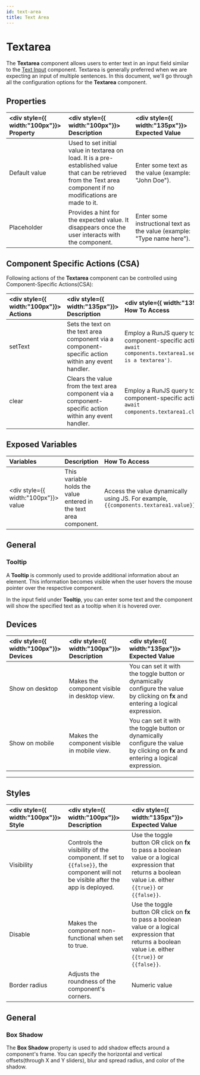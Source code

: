 ```yaml
---
id: text-area
title: Text Area
---
```


# Textarea

The **Textarea** component allows users to enter text in an input field similar to the [Text Input](/docs/widgets/text-input) component. Textarea is generally preferred when we are expecting an input of multiple sentences. In this document, we'll go through all the configuration options for the **Textarea** component.

<div style={{paddingTop:'24px'}}>

## Properties

| <div style={{ width:"100px"}}> Property </div>    | <div style={{ width:"100px"}}> Description  </div> | <div style={{ width:"135px"}}> Expected Value </div> |
|:-------------|:------------------------------------------------------------|:------------|
| Default value| Used to set initial value in textarea on load. It is a pre-established value that can be retrieved from the Text area component if no modifications are made to it. | Enter some text as the value (example: "John Doe"). |
| Placeholder  | Provides a hint for the expected value. It disappears once the user interacts with the component. | Enter some instructional text as the value (example: "Type name here"). |

</div>

<div style={{paddingTop:'24px'}}>

## Component Specific Actions (CSA)

Following actions of the **Textarea** component can be controlled using Component-Specific Actions(CSA):

| <div style={{ width:"100px"}}> Actions  </div>   | <div style={{ width:"135px"}}> Description </div> | <div style={{ width:"135px"}}> How To Access </div> |
| :----------- | :----------- |:---------|
| setText | Sets the text on the text area component via a component-specific action within any event handler.|  Employ a RunJS query to execute component-specific actions such as `await components.textarea1.setText('this is a textarea')`. |
| clear | Clears the value from the text area component via a component-specific action within any event handler.| Employ a RunJS query to execute component-specific actions such as `await components.textarea1.clear()`. |

</div>

<div style={{paddingTop:'24px'}}>

## Exposed Variables

| Variables | Description | How To Access |
|:---------|:-----------|:-------------|
| <div style={{ width:"100px"}}> value </div> | This variable holds the value entered in the text area component. | Access the value dynamically using JS. For example, `{{components.textarea1.value}}` |

</div>

<div style={{paddingTop:'24px'}}>

## General

### Tooltip

A **Tooltip** is commonly used to provide additional information about an element. This information becomes visible when the user hovers the mouse pointer over the respective component.

In the input field under **Tooltip**, you can enter some text and the component will show the specified text as a tooltip when it is hovered over.

</div>

<div style={{paddingTop:'24px'}}>

## Devices

| <div style={{ width:"100px"}}> Devices </div> | <div style={{ width:"100px"}}> Description </div> | <div style={{ width:"135px"}}> Expected Value </div> |
| :----------- | :----------- | :------------ |
| Show on desktop  | Makes the component visible in desktop view.  | You can set it with the toggle button or dynamically configure the value by clicking on **fx** and entering a logical expression. |
| Show on mobile  | Makes the component visible in mobile view. | You can set it with the toggle button or dynamically configure the value by clicking on **fx** and entering a logical expression. |

</div>

<div style={{paddingTop:'24px'}}>

---

## Styles

| <div style={{ width:"100px"}}> Style </div> | <div style={{ width:"100px"}}> Description </div>  | <div style={{ width:"135px"}}> Expected Value </div>  |
| :------------- | :-------------- | :-------------- |
| Visibility  | Controls the visibility of the component. If set to `{{false}}`, the component will not be visible after the app is deployed. | Use the toggle button OR click on **fx** to pass a boolean value or a logical expression that returns a boolean value i.e. either `{{true}}` or `{{false}}`. |
| Disable  | Makes the component non-functional when set to true.  | Use the toggle button OR click on **fx** to pass a boolean value or a logical expression that returns a boolean value i.e. either `{{true}}` or `{{false}}`. |
| Border radius  | Adjusts the roundness of the component's corners.  | Numeric value  |

</div>

<div style={{paddingTop:'24px'}}>

## General

### Box Shadow

The **Box Shadow** property is used to add shadow effects around a component's frame. You can specify the horizontal and vertical offsets(through X and Y sliders), blur and spread radius, and color of the shadow.

</div>
